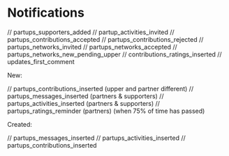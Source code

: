 # Notifications

// partups_supporters_added
// partup_activities_invited
// partups_contributions_accepted
// partups_contributions_rejected
// partups_networks_invited
// partups_networks_accepted
// partups_networks_new_pending_upper
// contributions_ratings_inserted
// updates_first_comment

New:

// partups_contributions_inserted (upper and partner different)
// partups_messages_inserted (partners & supporters)
// partups_activities_inserted (partners & supporters)
// partups_ratings_reminder (partners) (when 75% of time has passed)

Created:

// partups_messages_inserted
// partups_activities_inserted
// partups_contributions_inserted
